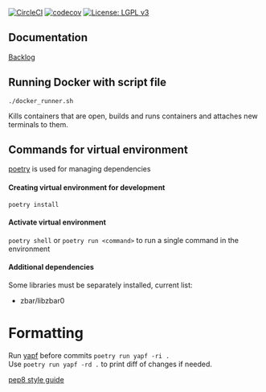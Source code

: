 [![CircleCI](https://circleci.com/gh/Konenako/Ohtuprojekti-kesa2020.svg?style=svg)](https://circleci.com/gh/Konenako/Ohtuprojekti-kesa2020) [![codecov](https://codecov.io/gh/Konenako/Ohtuprojekti-kesa2020/branch/master/graph/badge.svg)](https://codecov.io/gh/Konenako/Ohtuprojekti-kesa2020) [![License: LGPL v3](https://img.shields.io/badge/License-LGPL%20v3-blue.svg)](https://www.gnu.org/licenses/lgpl-3.0)

## Documentation

[Backlog](https://docs.google.com/spreadsheets/d/1jyyo4Vl1vxXgr6DDcG-a-Rb9Xx-2B-TYjd2KzZyrj3M)

## Running Docker with script file

`./docker_runner.sh`

Kills containers that are open, builds and runs containers and attaches new terminals to them.


## Commands for virtual environment
[poetry](https://github.com/python-poetry/poetry) is used for managing dependencies

#### Creating virtual environment for development
`poetry install`

#### Activate virtual environment
`poetry shell`
or `poetry run <command>` to run a single command in the environment

#### Additional dependencies
Some libraries must be separately installed, current list:
 * zbar/libzbar0 

# Formatting

Run [yapf](https://github.com/google/yapf/) before commits `poetry run yapf -ri .`  
Use `poetry run yapf -rd .` to print diff of changes if needed.

[pep8 style guide](https://www.python.org/dev/peps/pep-0008/)
